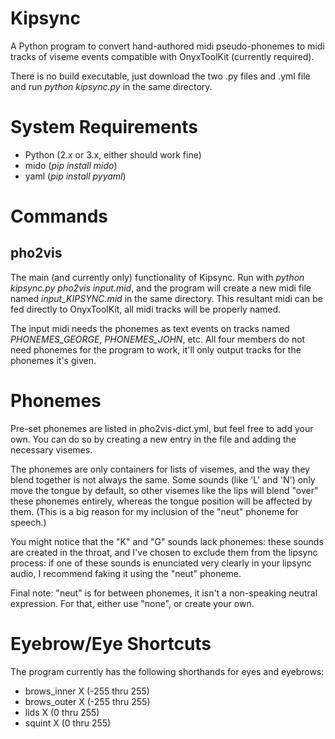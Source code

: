 # Kipsync
A Python program to convert hand-authored midi pseudo-phonemes to midi tracks of viseme events compatible with OnyxToolKit (currently required).

There is no build executable, just download the two .py files and .yml file and run *python kipsync.py* in the same directory.

# System Requirements
- Python (2.x or 3.x, either should work fine)
- mido (*pip install mido*)
- yaml (*pip install pyyaml*)

# Commands
## pho2vis
The main (and currently only) functionality of Kipsync.  Run with *python kipsync.py pho2vis input.mid*, and the program will create a new midi file named *input_KIPSYNC.mid* in the same directory.  This resultant midi can be fed directly to OnyxToolKit, all midi tracks will be properly named.

The input midi needs the phonemes as text events on tracks named *PHONEMES_GEORGE*, *PHONEMES_JOHN*, etc.  All four members do not need phonemes for the program to work, it'll only output tracks for the phonemes it's given.

# Phonemes
Pre-set phonemes are listed in pho2vis-dict.yml, but feel free to add your own.  You can do so by creating a new entry in the file and adding the necessary visemes.

The phonemes are only containers for lists of visemes, and the way they blend together is not always the same.  Some sounds (like 'L' and 'N') only move the tongue by default, so other visemes like the lips will blend "over" these phonemes entirely, whereas the tongue position will be affected by them.  (This is a big reason for my inclusion of the "neut" phoneme for speech.)

You might notice that the "K" and "G" sounds lack phonemes: these sounds are created in the throat, and I've chosen to exclude them from the lipsync process: if one of these sounds is enunciated very clearly in your lipsync audio, I recommend faking it using the "neut" phoneme.

Final note: "neut" is for between phonemes, it isn't a non-speaking neutral expression.  For that, either use "none", or create your own.

# Eyebrow/Eye Shortcuts
The program currently has the following shorthands for eyes and eyebrows:
- brows_inner X (-255 thru 255)
- brows_outer X (-255 thru 255)
- lids X (0 thru 255)
- squint X (0 thru 255)
